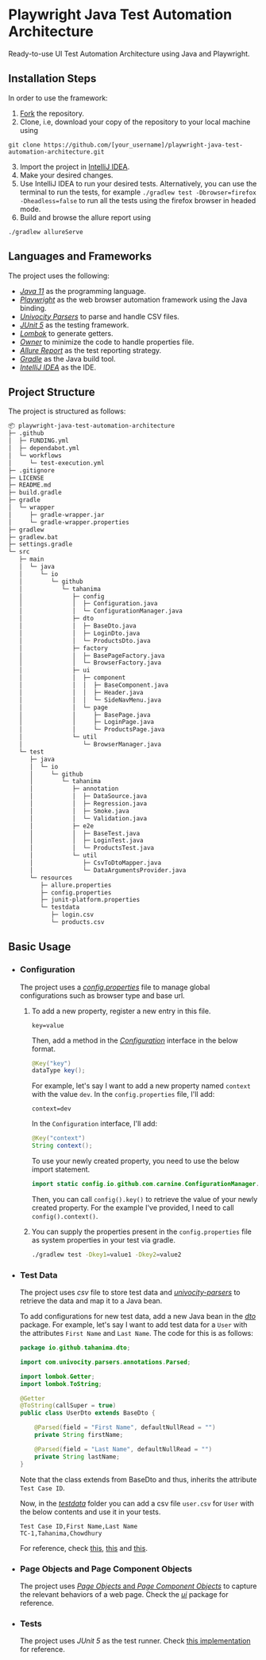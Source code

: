 # Playwright Java Test Automation Architecture

Ready-to-use UI Test Automation Architecture using Java and Playwright.

## Installation Steps

In order to use the framework:

1. [Fork](https://github.com/Tahanima/playwright-java-test-automation-architecture/fork) the repository.
2. Clone, i.e, download your copy of the repository to your local machine using
```
git clone https://github.com/[your_username]/playwright-java-test-automation-architecture.git
```
3. Import the project in [IntelliJ IDEA](https://www.jetbrains.com/idea/download/).
4. Make your desired changes.
5. Use IntelliJ IDEA to run your desired tests. Alternatively, you can use the terminal to run the tests, for example `./gradlew test -Dbrowser=firefox -Dheadless=false` to run all the tests using the firefox browser in headed mode.
6. Build and browse the allure report using
```
./gradlew allureServe
```

## Languages and Frameworks

The project uses the following:
- *[Java 11](https://openjdk.java.net/projects/jdk/11/)* as the programming language.
- *[Playwright](https://playwright.dev/)* as the web browser automation framework using the Java binding.
- *[Univocity Parsers](https://www.univocity.com/pages/univocity_parsers_tutorial)* to parse and handle CSV files.
- *[JUnit 5](https://junit.org/junit5/)* as the testing framework.
- *[Lombok](https://projectlombok.org/)* to generate getters.
- *[Owner](http://owner.aeonbits.org/)* to minimize the code to handle properties file.
- *[Allure Report](https://qameta.io/allure-report/)* as the test reporting strategy.
- *[Gradle](https://gradle.org/)* as the Java build tool.
- *[IntelliJ IDEA](https://www.jetbrains.com/idea/)* as the IDE.

## Project Structure

The project is structured as follows:

```bash
📦 playwright-java-test-automation-architecture
├─ .github
│  ├─ FUNDING.yml
│  ├─ dependabot.yml
│  └─ workflows
│     └─ test-execution.yml
├─ .gitignore
├─ LICENSE
├─ README.md
├─ build.gradle
├─ gradle
│  └─ wrapper
│     ├─ gradle-wrapper.jar
│     └─ gradle-wrapper.properties
├─ gradlew
├─ gradlew.bat
├─ settings.gradle
└─ src
   ├─ main
   │  └─ java
   │     └─ io
   │        └─ github
   │           └─ tahanima
   │              ├─ config
   │              │  ├─ Configuration.java
   │              │  └─ ConfigurationManager.java
   │              ├─ dto
   │              │  ├─ BaseDto.java
   │              │  ├─ LoginDto.java
   │              │  └─ ProductsDto.java
   │              ├─ factory
   │              │  ├─ BasePageFactory.java
   │              │  └─ BrowserFactory.java
   │              ├─ ui
   │              │  ├─ component
   │              │  │  ├─ BaseComponent.java
   │              │  │  ├─ Header.java
   │              │  │  └─ SideNavMenu.java
   │              │  └─ page
   │              │     ├─ BasePage.java
   │              │     ├─ LoginPage.java
   │              │     └─ ProductsPage.java
   │              └─ util
   │                 └─ BrowserManager.java
   └─ test
      ├─ java
      │  └─ io
      │     └─ github
      │        └─ tahanima
      │           ├─ annotation
      │           │  ├─ DataSource.java
      │           │  ├─ Regression.java
      │           │  ├─ Smoke.java
      │           │  └─ Validation.java
      │           ├─ e2e
      │           │  ├─ BaseTest.java
      │           │  ├─ LoginTest.java
      │           │  └─ ProductsTest.java
      │           └─ util
      │              ├─ CsvToDtoMapper.java
      │              └─ DataArgumentsProvider.java
      └─ resources
         ├─ allure.properties
         ├─ config.properties
         ├─ junit-platform.properties
         └─ testdata
            ├─ login.csv
            └─ products.csv
```

## Basic Usage

- ### Configuration
  The project uses a [*config.properties*](./src/test/resources/config.properties) file to manage global configurations such as browser type and base url.
  
  1. To add a new property, register a new entry in this file.
      ```
      key=value
      ```
    
      Then, add a method in the [*Configuration*](./src/main/java/io/github/tahanima/config/Configuration.java) interface in the below format.
      ```java
      @Key("key")
      dataType key();
      ```
    
      For example, let's say I want to add a new property named `context` with the value `dev`. In the `config.properties` file, I'll add:
      ```
      context=dev
      ```
    
      In the `Configuration` interface, I'll add:
      ```java
      @Key("context")
      String context();
      ```
    
      To use your newly created property, you need to use the below import statement.
      ```java
      import static config.io.github.com.carnine.ConfigurationManager.config;
      ```
    
      Then, you can call `config().key()` to retrieve the value of your newly created property. For the example I've provided, I need to call `config().context()`.

  2. You can supply the properties present in the `config.properties` file as system properties in your test via gradle.
      ```bash
      ./gradlew test -Dkey1=value1 -Dkey2=value2
      ```
      
- ### Test Data
  The project uses *csv* file to store test data and [*univocity-parsers*](https://github.com/uniVocity/univocity-parsers) to retrieve the data and map it to a Java bean.

  To add configurations for new test data, add a new Java bean in the [*dto*](./src/main/java/io/github/tahanima/dto) package. For example, let's say I want to add test data for a `User` with the attributes `First Name` and `Last Name`. The code for this is as follows:

   ```java
   package io.github.tahanima.dto;

   import com.univocity.parsers.annotations.Parsed;

   import lombok.Getter;
   import lombok.ToString;

   @Getter
   @ToString(callSuper = true)
   public class UserDto extends BaseDto {

       @Parsed(field = "First Name", defaultNullRead = "")
       private String firstName;

       @Parsed(field = "Last Name", defaultNullRead = "")
       private String lastName;
   }
   ```
   Note that the class extends from BaseDto and thus, inherits the attribute `Test Case ID`.

   Now, in the [*testdata*](./src/test/resources/testdata) folder you can add a csv file `user.csv` for `User` with the below contents and use it in your tests.
   ```
   Test Case ID,First Name,Last Name
   TC-1,Tahanima,Chowdhury
   ```
   For reference, check [this](./src/main/java/io/github/tahanima/dto/LoginDto.java), [this](./src/test/resources/testdata/login.csv) and [this](./src/test/java/io/github/tahanima/e2e/LoginTest.java).

- ### Page Objects and Page Component Objects
  The project uses [*Page Objects* and *Page Component Objects*](https://www.selenium.dev/documentation/test_practices/encouraged/page_object_models/) to capture the relevant behaviors of a web page. Check the [*ui*](./src/main/java/io/github/tahanima/ui) package for reference.

- ### Tests
  The project uses *JUnit 5* as the test runner. Check [this implementation](./src/test/java/io/github/tahanima/e2e/LoginTest.java) for reference.
